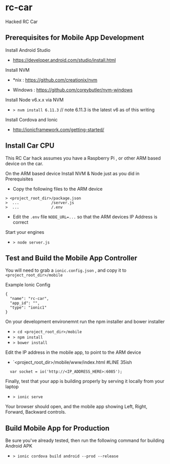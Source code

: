 # rc-car
Hacked RC Car

## Prerequisites for Mobile App Development

Install Android Studio

  * https://developer.android.com/studio/install.html
  
Install NVM 

  * *nix : https://github.com/creationix/nvm
  
  * Windows : https://github.com/coreybutler/nvm-windows

Install Node v6.x.x via NVM

  * `> nvm install 6.11.3` // note 6.11.3 is the latest v6 as of this writing

Install Cordova and Ionic

  * http://ionicframework.com/getting-started/

## Install Car CPU

This RC Car hack assumes you have a Raspberry Pi , or other ARM based device on the car.

On the ARM based device Install NVM & Node just as you did in Prerequisites

* Copy the following files to the ARM device

```
> <project_root_dir>/package.json
>  ...              /server.js
>  ...              /.env
```

* Edit the `.env` file `NODE_URL=...` so that the ARM devices IP Address is correct

Start your engines

* `> node server.js`

## Test and Build the Mobile App Controller

You will need to grab a `ionic.config.json` , and copy it to ` <project_root_dir>/mobile`

Example Ionic Config 

```
{
  "name": "rc-car",
  "app_id": "",
  "type": "ionic1"
}
```
On your development environemnt run the npm installer and bower installer

* `> cd <project_root_dir>/mobile`
* `> npm install`
* `> bower install`

Edit the IP address in the mobile app, to point to the ARM device

* `<project_root_dir>/mobile/www/index.html #LINE 35ish

```
  var socket = io('http://<IP_ADDRESS_HERE>:6085');
```

Finally, test that your app is building properly by serving it locally from your laptop

* `> ionic serve`

Your browser should open, and the mobile app showing Left, Right, Forward, Backward controls.

## Build Mobile App for Production

Be sure you've already tested, then run the following command for building Android APK

* `> ionic cordova build android --prod --release` 
